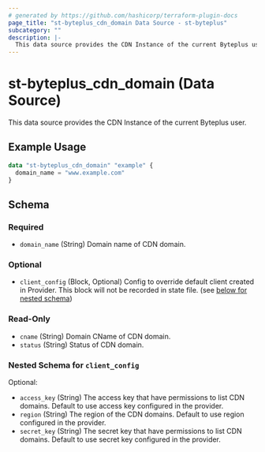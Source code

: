```yaml
---
# generated by https://github.com/hashicorp/terraform-plugin-docs
page_title: "st-byteplus_cdn_domain Data Source - st-byteplus"
subcategory: ""
description: |-
  This data source provides the CDN Instance of the current Byteplus user.
---
```


# st-byteplus_cdn_domain (Data Source)

This data source provides the CDN Instance of the current Byteplus user.

## Example Usage

```terraform
data "st-byteplus_cdn_domain" "example" {
  domain_name = "www.example.com"
}
```

<!-- schema generated by tfplugindocs -->
## Schema

### Required

- `domain_name` (String) Domain name of CDN domain.

### Optional

- `client_config` (Block, Optional) Config to override default client created in Provider. This block will not be recorded in state file. (see [below for nested schema](#nestedblock--client_config))

### Read-Only

- `cname` (String) Domain CName of CDN domain.
- `status` (String) Status of CDN domain.

<a id="nestedblock--client_config"></a>
### Nested Schema for `client_config`

Optional:

- `access_key` (String) The access key that have permissions to list CDN domains. Default to use access key configured in the provider.
- `region` (String) The region of the CDN domains. Default to use region configured in the provider.
- `secret_key` (String) The secret key that have permissions to list CDN domains. Default to use secret key configured in the provider.
